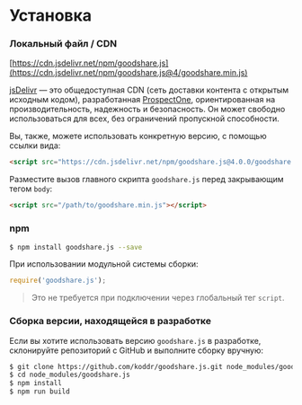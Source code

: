 # Установка

### Локальный файл / CDN

[https://cdn.jsdelivr.net/npm/goodshare.js](https://cdn.jsdelivr.net/npm/goodshare.js@4/goodshare.min.js)

<!--email_off-->
[jsDelivr](https://www.jsdelivr.com)&nbsp;&mdash; это общедоступная CDN (сеть доставки контента с открытым исходным кодом), разработанная [ProspectOne](https://prospectone.io), ориентированная на производительность, надежность и безопасность. Он может свободно использоваться для всех, без ограничений пропускной способности.
<!--/email_off-->

Вы, также, можете использовать конкретную версию, с помощью ссылки вида:

``` html
<script src="https://cdn.jsdelivr.net/npm/goodshare.js@4.0.0/goodshare.min.js"></script>
```

Разместите вызов главного скрипта `goodshare.js` перед закрывающим тегом `body`:

``` html
<script src="/path/to/goodshare.min.js"></script>
```

### npm

``` bash
$ npm install goodshare.js --save
```

При использовании модульной системы сборки:

``` js
require('goodshare.js');
```

> Это не требуется при подключении через глобальный тег `script`.

### Сборка версии, находящейся в разработке

Если вы хотите использовать версию `goodshare.js` в разработке, склонируйте репозиторий с GitHub и выполните сборку вручную:

``` bash
$ git clone https://github.com/koddr/goodshare.js.git node_modules/goodshare.js
$ cd node_modules/goodshare.js
$ npm install
$ npm run build
```

